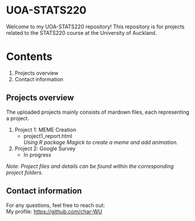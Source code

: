 # UOA-STATS220
Welcome to my UOA-STATS220 repository! This repository is for projects related to the STATS220 course at the University of Auckland.

# Contents
1. Projects overview
2. Contact information
   
## Projects overview
The uploaded projects mainly consists of mardown files, each representing a project.
1. Project 1: MEME Creation
   * project1_report.html  
     _Using R package Magick to create a meme and add animation._
2. Project 2: Google Survey
   * In progress
     
_Note: Project files and details can be found within the corresponding project folders._

## Contact information
For any questions, feel free to reach out:  
My profile: https://github.com/char-WU
